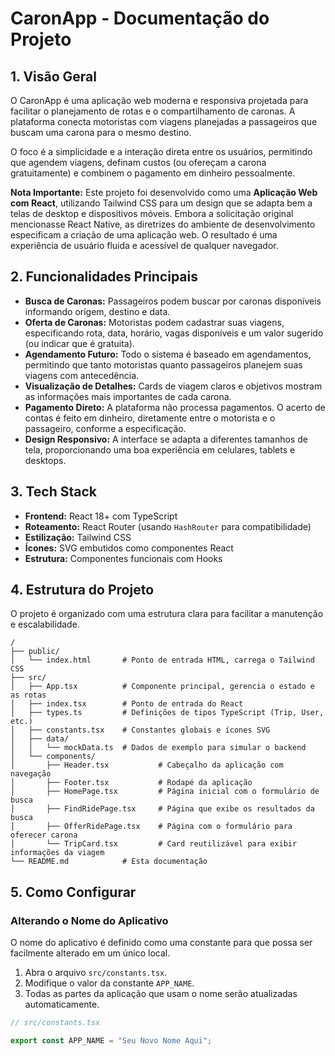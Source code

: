 
# CaronApp - Documentação do Projeto

## 1. Visão Geral

O CaronApp é uma aplicação web moderna e responsiva projetada para facilitar o planejamento de rotas e o compartilhamento de caronas. A plataforma conecta motoristas com viagens planejadas a passageiros que buscam uma carona para o mesmo destino.

O foco é a simplicidade e a interação direta entre os usuários, permitindo que agendem viagens, definam custos (ou ofereçam a carona gratuitamente) e combinem o pagamento em dinheiro pessoalmente.

**Nota Importante:** Este projeto foi desenvolvido como uma **Aplicação Web com React**, utilizando Tailwind CSS para um design que se adapta bem a telas de desktop e dispositivos móveis. Embora a solicitação original mencionasse React Native, as diretrizes do ambiente de desenvolvimento especificam a criação de uma aplicação web. O resultado é uma experiência de usuário fluida e acessível de qualquer navegador.

## 2. Funcionalidades Principais

- **Busca de Caronas:** Passageiros podem buscar por caronas disponíveis informando origem, destino e data.
- **Oferta de Caronas:** Motoristas podem cadastrar suas viagens, especificando rota, data, horário, vagas disponíveis e um valor sugerido (ou indicar que é gratuita).
- **Agendamento Futuro:** Todo o sistema é baseado em agendamentos, permitindo que tanto motoristas quanto passageiros planejem suas viagens com antecedência.
- **Visualização de Detalhes:** Cards de viagem claros e objetivos mostram as informações mais importantes de cada carona.
- **Pagamento Direto:** A plataforma não processa pagamentos. O acerto de contas é feito em dinheiro, diretamente entre o motorista e o passageiro, conforme a especificação.
- **Design Responsivo:** A interface se adapta a diferentes tamanhos de tela, proporcionando uma boa experiência em celulares, tablets e desktops.

## 3. Tech Stack

- **Frontend:** React 18+ com TypeScript
- **Roteamento:** React Router (usando `HashRouter` para compatibilidade)
- **Estilização:** Tailwind CSS
- **Ícones:** SVG embutidos como componentes React
- **Estrutura:** Componentes funcionais com Hooks

## 4. Estrutura do Projeto

O projeto é organizado com uma estrutura clara para facilitar a manutenção e escalabilidade.

```
/
├── public/
│   └── index.html       # Ponto de entrada HTML, carrega o Tailwind CSS
├── src/
│   ├── App.tsx          # Componente principal, gerencia o estado e as rotas
│   ├── index.tsx        # Ponto de entrada do React
│   ├── types.ts         # Definições de tipos TypeScript (Trip, User, etc.)
│   ├── constants.tsx    # Constantes globais e ícones SVG
│   ├── data/
│   │   └── mockData.ts  # Dados de exemplo para simular o backend
│   └── components/
│       ├── Header.tsx           # Cabeçalho da aplicação com navegação
│       ├── Footer.tsx           # Rodapé da aplicação
│       ├── HomePage.tsx         # Página inicial com o formulário de busca
│       ├── FindRidePage.tsx     # Página que exibe os resultados da busca
│       ├── OfferRidePage.tsx    # Página com o formulário para oferecer carona
│       └── TripCard.tsx         # Card reutilizável para exibir informações da viagem
└── README.md            # Esta documentação
```

## 5. Como Configurar

### Alterando o Nome do Aplicativo

O nome do aplicativo é definido como uma constante para que possa ser facilmente alterado em um único local.

1.  Abra o arquivo `src/constants.tsx`.
2.  Modifique o valor da constante `APP_NAME`.
3.  Todas as partes da aplicação que usam o nome serão atualizadas automaticamente.

```typescript
// src/constants.tsx

export const APP_NAME = "Seu Novo Nome Aqui";
```
